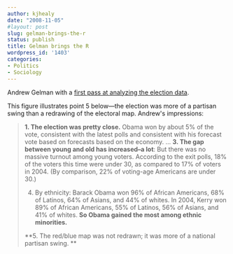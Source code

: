 ```yaml
---
author: kjhealy
date: "2008-11-05"
#layout: post
slug: gelman-brings-the-r
status: publish
title: Gelman brings the R
wordpress_id: '1403'
categories:
- Politics
- Sociology
---
```


Andrew Gelman with a [first pass at analyzing the election data](http://redbluerichpoor.com/blog/?p=206).



This figure illustrates point 5 below—the election was more of a partisan swing than a redrawing of the electoral map. Andrew's impressions:

> **1. The election was pretty close.** Obama won by about 5% of the vote, consistent with the latest polls and consistent with his forecast vote based on forecasts based on the economy. ... **3. The gap between young and old has increased–a lot**: But there was no massive turnout among young voters. According to the exit polls, 18% of the voters this time were under 30, as compared to 17% of voters in 2004. (By comparison, 22% of voting-age Americans are under 30.)
>
> 4. By ethnicity: Barack Obama won 96% of African Americans, 68% of Latinos, 64% of Asians, and 44% of whites. In 2004, Kerry won 89% of African Americans, 55% of Latinos, 56% of Asians, and 41% of whites. **So Obama gained the most among ethnic minorities.**
>
> **5. The red/blue map was not redrawn; it was more of a national partisan swing.
> **
